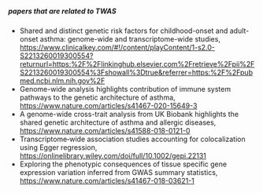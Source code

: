 ##### papers that are related to TWAS
- Shared and distinct genetic risk factors for childhood-onset and adult-onset asthma: genome-wide and transcriptome-wide studies,
https://www.clinicalkey.com/#!/content/playContent/1-s2.0-S2213260019300554?returnurl=https:%2F%2Flinkinghub.elsevier.com%2Fretrieve%2Fpii%2FS2213260019300554%3Fshowall%3Dtrue&referrer=https:%2F%2Fpubmed.ncbi.nlm.nih.gov%2F
- Genome-wide analysis highlights contribution of immune system pathways to the genetic architecture of asthma, 
https://www.nature.com/articles/s41467-020-15649-3
- A genome-wide cross-trait analysis from UK Biobank highlights the shared genetic architecture of asthma and allergic diseases, 
https://www.nature.com/articles/s41588-018-0121-0  
- Transcriptome‐wide association studies accounting for colocalization using Egger regression, https://onlinelibrary.wiley.com/doi/full/10.1002/gepi.22131
- Exploring the phenotypic consequences of tissue specific gene expression variation inferred from GWAS summary statistics, https://www.nature.com/articles/s41467-018-03621-1

